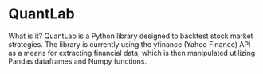 # QuantLab
What is it?
QuantLab is a Python library designed to backtest stock market strategies. The library is currently using the yfinance (Yahoo Finance) API as a means for extracting financial data, which is then manipulated utilizing Pandas dataframes and Numpy functions.
